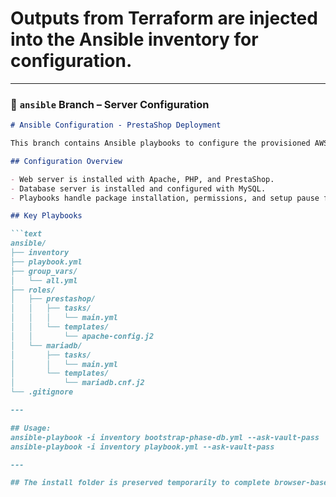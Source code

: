 # Outputs from Terraform are injected into the Ansible inventory for configuration.

---

### 🔹 `ansible` Branch – Server Configuration

```markdown
# Ansible Configuration - PrestaShop Deployment

This branch contains Ansible playbooks to configure the provisioned AWS instances and deploy PrestaShop.

## Configuration Overview

- Web server is installed with Apache, PHP, and PrestaShop.
- Database server is installed and configured with MySQL.
- Playbooks handle package installation, permissions, and setup pause for browser interaction.

## Key Playbooks

```text
ansible/
├── inventory
├── playbook.yml
├── group_vars/
│   └── all.yml
├── roles/
│   ├── prestashop/
│   │   ├── tasks/
│   │   │   └── main.yml
│   │   └── templates/
│   │       └── apache-config.j2
│   └── mariadb/
│       ├── tasks/
│       │   └── main.yml
│       └── templates/
│           └── mariadb.cnf.j2
└── .gitignore

---

## Usage:
ansible-playbook -i inventory bootstrap-phase-db.yml --ask-vault-pass
ansible-playbook -i inventory playbook.yml --ask-vault-pass

---

## The install folder is preserved temporarily to complete browser-based setup before being removed for security.

